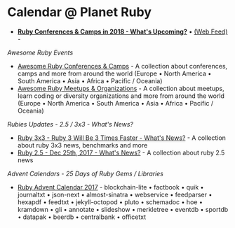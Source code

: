 # Calendar @ Planet Ruby


- [**Ruby Conferences & Camps in 2018 - What's Upcoming?**](2018.md) • [(Web Feed)](feed.xml) -


_Awesome Ruby Events_

- [Awesome Ruby Conferences & Camps](conferences) - A collection about conferences, camps and more from around the world (Europe • North America • South America • Asia • Africa • Pacific / Oceania)
- [Awesome Ruby Meetups & Organizations](meetups) - A collection about meetups, learn coding or diversity organizations and more from around the world (Europe • North America • South America • Asia • Africa • Pacific / Oceania)


_Rubies Updates - 2.5 / 3x3 - What's News?_

- [Ruby 3x3 - Ruby 3 Will Be 3 Times Faster - What's News?](ruby3x3.md) - A collection about ruby 3x3 news, benchmarks and more
- [Ruby 2.5 - Dec 25th, 2017 - What's News?](ruby25.md) - A collection about ruby 2.5 news


_Advent Calendars - 25 Days of Ruby Gems / Libraries_

- [Ruby Advent Calendar 2017](advent2017) - blockchain-lite • factbook • quik • journaltxt • json-next • almost-sinatra •  webservice • feedparser • hexapdf •  feedtxt • jekyll-octopod • pluto • schemadoc • hoe • kramdown • gli • annotate • slideshow • merkletree • eventdb • sportdb • datapak • beerdb • centralbank • officetxt
